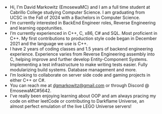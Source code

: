 - Hi, I’m David Markowitz (EmosewaMC) and I am a full time student at Cabrillo College studying Computer Science.  I am graduating from UCSC in the Fall of 2024 with a Bachelors in Computer Science.
- I’m currently interested in BackEnd Engineer roles, Reverse Engineering and learning oppotunities.
- I’m currently experienced in C++, C, x86, C# and SQL.  Most proficient in C++.  My first contributions to production style code began in December 2021 and the language we use is C++.
- I have 2 years of coding classes and 1.5 years of backend engineering experience.  Experience varies from Reverse Engineering assembly into C, helping improve and further develop Entity-Component Systems.  Implementing a test infrastructure to make writing tests easier.  Fully modularizing build systems.  Database management and more.
- I’m looking to collaborate on server side code and gaming projects in either C++ or C#.
- You can reach me at dgmarkowitz@gmail.com or through Discord @ EmosewaMC#5642.  
- I've really been enjoying learning about OOP and am always pracing my code on either leetCode or contributing to Darkflame Universe, an almost perfect emulation of the live LEGO Universe servers!

